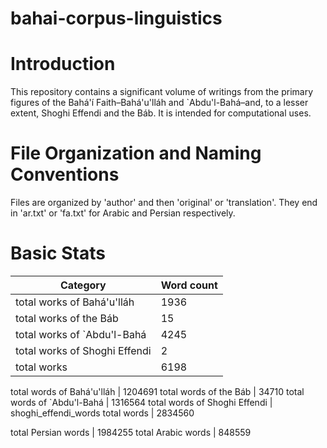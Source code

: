 # bahai-corpus-linguistics

# Introduction
This repository contains a significant volume of writings from the primary figures of the Bahá'í Faith–Bahá'u'lláh and `Abdu'l-Bahá–and, to a lesser extent, Shoghi Effendi and the Báb. It is intended for computational uses.

# File Organization and Naming Conventions
Files are organized by 'author' and then 'original' or 'translation'. They end in 'ar.txt' or 'fa.txt' for Arabic and Persian respectively. 

# Basic Stats
Category | Word count
--- | ---
total works of Bahá'u'lláh | 1936
total works of the Báb | 15
total works of `Abdu'l-Bahá | 4245
total works of Shoghi Effendi | 2
total works | 6198

total words of Bahá'u'lláh | 1204691
total words of the Báb | 34710
total words of `Abdu'l-Bahá | 1316564
total words of Shoghi Effendi | shoghi_effendi_words
total words | 2834560

total Persian words | 1984255
total Arabic words | 848559
